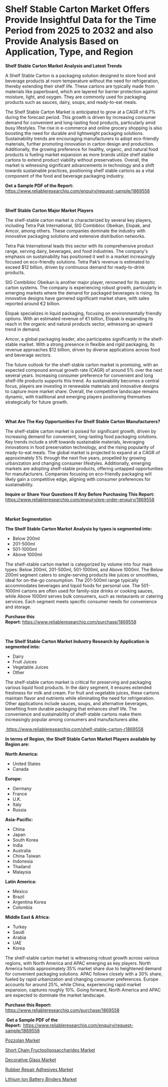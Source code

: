 <p><h1>Shelf Stable Carton Market Offers Provide Insightful Data for the Time Period from 2025 to 2032 and also Provide Analysis Based on Application, Type, and Region</h1></p><p><strong>Shelf Stable Carton Market Analysis and Latest Trends</strong></p>
<p><p>A Shelf Stable Carton is a packaging solution designed to store food and beverage products at room temperature without the need for refrigeration, thereby extending their shelf life. These cartons are typically made from materials like paperboard, which are layered for barrier protection against moisture, light, and oxygen. They are commonly used for packaging products such as sauces, dairy, soups, and ready-to-eat meals.</p><p>The Shelf Stable Carton Market is anticipated to grow at a CAGR of 6.7% during the forecast period. This growth is driven by increasing consumer demand for convenient and long-lasting food products, particularly amid busy lifestyles. The rise in e-commerce and online grocery shopping is also boosting the need for durable and lightweight packaging solutions. Sustainability trends are encouraging manufacturers to adopt eco-friendly materials, further promoting innovation in carton design and production. Additionally, the growing preference for healthy, organic, and natural food products is fueling market expansion as more brands utilize shelf stable cartons to extend product viability without preservatives. Overall, the market is witnessing significant advancements in technology and a shift towards sustainable practices, positioning shelf stable cartons as a vital component of the food and beverage packaging industry.</p></p>
<p><strong>Get a Sample PDF of the Report:&nbsp;</strong> <a href="https://www.reliableresearchiq.com/enquiry/request-sample/1869558?utm_campaign=904&utm_medium=2&utm_source=Github&utm_content=ia&utm_term=30012025&utm_id=shelf-stable-carton">https://www.reliableresearchiq.com/enquiry/request-sample/1869558</a></p>
<p>&nbsp;</p>
<p><strong>Shelf Stable Carton Major Market Players</strong></p>
<p><p>The shelf-stable carton market is characterized by several key players, including Tetra Pak International, SIG Combibloc Obeikan, Elopak, and Amcor, among others. These companies dominate the industry with innovative packaging solutions and extensive distribution networks.</p><p>Tetra Pak International leads this sector with its comprehensive product range, serving dairy, beverages, and food industries. The company's emphasis on sustainability has positioned it well in a market increasingly focused on eco-friendly solutions. Tetra Pak’s revenue is estimated to exceed $12 billion, driven by continuous demand for ready-to-drink products.</p><p>SIG Combibloc Obeikan is another major player, renowned for its aseptic carton systems. The company is experiencing robust growth, particularly in emerging markets where the demand for packaged beverages is rising. Its innovative designs have garnered significant market share, with sales reported around €2 billion.</p><p>Elopak specializes in liquid packaging, focusing on environmentally friendly options. With an estimated revenue of €1 billion, Elopak is expanding its reach in the organic and natural products sector, witnessing an upward trend in demand.</p><p>Amcor, a global packaging leader, also participates significantly in the shelf-stable market. With a strong presence in flexible and rigid packaging, its revenue approaches $12 billion, driven by diverse applications across food and beverage sectors.</p><p>The future outlook for the shelf-stable carton market is promising, with an expected compound annual growth rate (CAGR) of around 5% over the next several years. Increasing consumer preference for convenient and long shelf-life products supports this trend. As sustainability becomes a central focus, players are investing in renewable materials and innovative designs to capture more market share. Overall, the competitive landscape remains dynamic, with traditional and emerging players positioning themselves strategically for future growth.</p></p>
<p>&nbsp;</p>
<p><strong>What Are The Key Opportunities For Shelf Stable Carton Manufacturers?</strong></p>
<p><p>The shelf-stable carton market is poised for significant growth, driven by increasing demand for convenient, long-lasting food packaging solutions. Key trends include a shift towards sustainable materials, leveraging innovations in food preservation technology, and the rising popularity of ready-to-eat meals. The global market is projected to expand at a CAGR of approximately 5% through the next five years, propelled by growing urbanization and changing consumer lifestyles. Additionally, emerging markets are adopting shelf-stable products, offering untapped opportunities for manufacturers. Companies focusing on eco-friendly packaging will likely gain a competitive edge, aligning with consumer preferences for sustainability.</p></p>
<p><strong>Inquire or Share Your Questions If Any Before Purchasing This Report:</strong> <a href="https://www.reliableresearchiq.com/enquiry/pre-order-enquiry/1869558?utm_campaign=904&utm_medium=2&utm_source=Github&utm_content=ia&utm_term=30012025&utm_id=shelf-stable-carton">https://www.reliableresearchiq.com/enquiry/pre-order-enquiry/1869558</a></p>
<p>&nbsp;</p>
<p><strong>Market Segmentation</strong></p>
<p><strong>The Shelf Stable Carton Market Analysis by types is segmented into:</strong></p>
<p><ul><li>Below 200ml</li><li>201-500ml</li><li>501-1000ml</li><li>Above 1000ml</li></ul></p>
<p><p>The shelf-stable carton market is categorized by volume into four main types: Below 200ml, 201-500ml, 501-1000ml, and Above 1000ml. The Below 200ml segment caters to single-serving products like juices or smoothies, ideal for on-the-go consumption. The 201-500ml range typically accommodates beverages and liquid foods for personal use. The 501-1000ml cartons are often used for family-size drinks or cooking sauces, while Above 1000ml serves bulk consumers, such as restaurants or catering services. Each segment meets specific consumer needs for convenience and storage.</p></p>
<p><strong>Purchase this Report:&nbsp;</strong><a href="https://www.reliableresearchiq.com/purchase/1869558?utm_campaign=904&utm_medium=2&utm_source=Github&utm_content=ia&utm_term=30012025&utm_id=shelf-stable-carton">https://www.reliableresearchiq.com/purchase/1869558</a></p>
<p>&nbsp;</p>
<p><strong>The Shelf Stable Carton Market Industry Research by Application is segmented into:</strong></p>
<p><ul><li>Dairy</li><li>Fruit Juices</li><li>Vegetable Juices</li><li>Other</li></ul></p>
<p><p>The shelf-stable carton market is critical for preserving and packaging various liquid food products. In the dairy segment, it ensures extended freshness for milk and cream. For fruit and vegetable juices, these cartons maintain flavor and nutrients while eliminating the need for refrigeration. Other applications include sauces, soups, and alternative beverages, benefiting from durable packaging that enhances shelf life. The convenience and sustainability of shelf-stable cartons make them increasingly popular among consumers and manufacturers alike.</p></p>
<p><a href="https://www.reliableresearchiq.com/shelf-stable-carton-r1869558?utm_campaign=904&utm_medium=2&utm_source=Github&utm_content=ia&utm_term=30012025&utm_id=shelf-stable-carton">&nbsp;https://www.reliableresearchiq.com/shelf-stable-carton-r1869558</a></p>
<p><strong>In terms of Region, the Shelf Stable Carton Market Players available by Region are:</strong></p>
<p>
    <p> <strong> North America: </strong>
        <ul>
            <li>United States</li>
            <li>Canada</li>
        </ul>
        </p> 
    <p> <strong> Europe: </strong>
        <ul>
            <li>Germany</li>
            <li>France</li>
            <li>U.K.</li>
            <li>Italy</li>
            <li>Russia</li>
        </ul>
        </p> 
    <p> <strong> Asia-Pacific: </strong>
        <ul>
            <li>China</li>
            <li>Japan</li>
            <li>South Korea</li>
            <li>India</li>
            <li>Australia</li>
            <li>China Taiwan</li>
            <li>Indonesia</li>
            <li>Thailand</li>
            <li>Malaysia</li>
        </ul>
        </p> 
    <p> <strong> Latin America: </strong>
        <ul>
            <li>Mexico</li>
            <li>Brazil</li>
            <li>Argentina Korea</li>
            <li>Colombia</li>
        </ul>
        </p> 
    <p> <strong> Middle East & Africa: </strong>
        <ul>
            <li>Turkey</li>
            <li>Saudi</li>
            <li>Arabia</li>
            <li>UAE</li>
            <li>Korea</li>
        </ul>
    </p>
    </p>
<p><p>The shelf-stable carton market is witnessing robust growth across various regions, with North America and APAC emerging as key players. North America holds approximately 35% market share due to heightened demand for convenient packaging solutions. APAC follows closely with a 30% share, fueled by rapid urbanization and changing consumer preferences. Europe accounts for around 25%, while China, experiencing rapid market expansion, captures roughly 10%. Going forward, North America and APAC are expected to dominate the market landscape.</p></p>
<p><strong>Purchase this Report: </strong><a href="https://www.reliableresearchiq.com/purchase/1869558?utm_campaign=904&utm_medium=2&utm_source=Github&utm_content=ia&utm_term=30012025&utm_id=shelf-stable-carton">https://www.reliableresearchiq.com/purchase/1869558</a></p>
<p>&nbsp;<strong>Get a Sample PDF of the Report:&nbsp;&nbsp;</strong><a href="https://www.reliableresearchiq.com/enquiry/request-sample/1869558?utm_campaign=904&utm_medium=2&utm_source=Github&utm_content=ia&utm_term=30012025&utm_id=shelf-stable-carton">https://www.reliableresearchiq.com/enquiry/request-sample/1869558</a></p>
<p><strong></strong></p>
<p><p><a href="https://github.com/shirleenfraker87/Market-Research-Report-List-1/blob/main/pozzolan-market.md?utm_campaign=904&utm_medium=2&utm_source=Github&utm_content=ia&utm_term=30012025&utm_id=shelf-stable-carton">Pozzolan Market</a></p><p><a href="https://github.com/norbeludie83/Market-Research-Report-List-1/blob/main/short-chain-fructooligosaccharides-market.md?utm_campaign=904&utm_medium=2&utm_source=Github&utm_content=ia&utm_term=30012025&utm_id=shelf-stable-carton">Short Chain Fructooligosaccharides Market</a></p><p><a href="https://github.com/jerhoskinson197676/Market-Research-Report-List-1/blob/main/decorative-glass-market.md?utm_campaign=904&utm_medium=2&utm_source=Github&utm_content=ia&utm_term=30012025&utm_id=shelf-stable-carton">Decorative Glass Market</a></p><p><a href="https://github.com/YashRP12/Market-Research-Report-List-7/blob/main/rubber-repair-adhesives-market.md?utm_campaign=904&utm_medium=2&utm_source=Github&utm_content=ia&utm_term=30012025&utm_id=shelf-stable-carton">Rubber Repair Adhesives Market</a></p><p><a href="https://github.com/JosephineMcguire65/Market-Research-Report-List-1/blob/main/lithium-ion-battery-binders-market.md?utm_campaign=904&utm_medium=2&utm_source=Github&utm_content=ia&utm_term=30012025&utm_id=shelf-stable-carton">Lithium Ion Battery Binders Market</a></p></p>